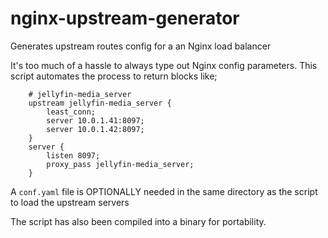 # nginx-upstream-generator
Generates upstream routes config for a an Nginx load balancer

It's too much of a hassle to always type out Nginx config parameters. This script automates the process to return blocks like;
```
    # jellyfin-media_server
    upstream jellyfin-media_server {
        least_conn;
        server 10.0.1.41:8097;
        server 10.0.1.42:8097;
    }
    server {
        listen 8097;
        proxy_pass jellyfin-media_server;
    }
```

A ```conf.yaml``` file is OPTIONALLY needed in the same directory as the script to load the upstream servers

The script has also been compiled into a binary for portability.
